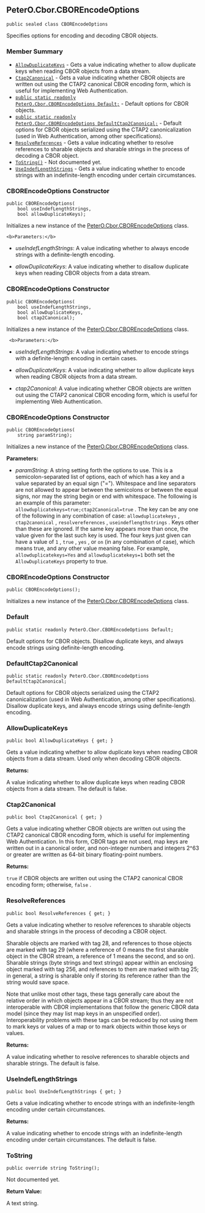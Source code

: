 ## PeterO.Cbor.CBOREncodeOptions

    public sealed class CBOREncodeOptions

 Specifies options for encoding and decoding CBOR objects.

### Member Summary
* <code>[AllowDuplicateKeys](#AllowDuplicateKeys)</code> - Gets a value indicating whether to allow duplicate keys when reading CBOR objects from a data stream.
* <code>[Ctap2Canonical](#Ctap2Canonical)</code> - Gets a value indicating whether CBOR objects are written out using the CTAP2 canonical CBOR encoding form, which is useful for implementing Web Authentication.
* <code>[public static readonly PeterO.Cbor.CBOREncodeOptions Default;](#Default)</code> - Default options for CBOR objects.
* <code>[public static readonly PeterO.Cbor.CBOREncodeOptions DefaultCtap2Canonical;](#DefaultCtap2Canonical)</code> - Default options for CBOR objects serialized using the CTAP2 canonicalization (used in Web Authentication, among other specifications).
* <code>[ResolveReferences](#ResolveReferences)</code> - Gets a value indicating whether to resolve references to sharable objects and sharable strings in the process of decoding a CBOR object.
* <code>[ToString()](#ToString)</code> - Not documented yet.
* <code>[UseIndefLengthStrings](#UseIndefLengthStrings)</code> - Gets a value indicating whether to encode strings with an indefinite-length encoding under certain circumstances.

<a id="Void_ctor_Boolean_Boolean"></a>
### CBOREncodeOptions Constructor

    public CBOREncodeOptions(
        bool useIndefLengthStrings,
        bool allowDuplicateKeys);

 Initializes a new instance of the [PeterO.Cbor.CBOREncodeOptions](PeterO.Cbor.CBOREncodeOptions.md) class.

    <b>Parameters:</b>

 * <i>useIndefLengthStrings</i>: A value indicating whether to always encode strings with a definite-length encoding.

 * <i>allowDuplicateKeys</i>: A value indicating whether to disallow duplicate keys when reading CBOR objects from a data stream.

<a id="Void_ctor_Boolean_Boolean_Boolean"></a>
### CBOREncodeOptions Constructor

    public CBOREncodeOptions(
        bool useIndefLengthStrings,
        bool allowDuplicateKeys,
        bool ctap2Canonical);

 Initializes a new instance of the [PeterO.Cbor.CBOREncodeOptions](PeterO.Cbor.CBOREncodeOptions.md) class.

     <b>Parameters:</b>

 * <i>useIndefLengthStrings</i>: A value indicating whether to encode strings with a definite-length encoding in certain cases.

 * <i>allowDuplicateKeys</i>: A value indicating whether to allow duplicate keys when reading CBOR objects from a data stream.

 * <i>ctap2Canonical</i>: A value indicating whether CBOR objects are written out using the CTAP2 canonical CBOR encoding form, which is useful for implementing Web Authentication.

<a id="Void_ctor_System_String"></a>
### CBOREncodeOptions Constructor

    public CBOREncodeOptions(
        string paramString);

 Initializes a new instance of the [PeterO.Cbor.CBOREncodeOptions](PeterO.Cbor.CBOREncodeOptions.md) class.

   <b>Parameters:</b>

 * <i>paramString</i>: A string setting forth the options to use. This is a semicolon-separated list of options, each of which has a key and a value separated by an equal sign ("="). Whitespace and line separators are not allowed to appear between the semicolons or between the equal signs, nor may the string begin or end with whitespace. The following is an example of this parameter:  `allowduplicatekeys=true;ctap2Canonical=true`  . The key can be any one of the following in any combination of case:  `allowduplicatekeys`  ,  `ctap2canonical`  ,  `resolvereferences`  ,  `useindeflengthstrings`  . Keys other than these are ignored. If the same key appears more than once, the value given for the last such key is used. The four keys just given can have a value of  `1`  ,  `true`  ,  `yes`  , or  `on`  (in any combination of case), which means true, and any other value meaning false. For example,  `allowduplicatekeys=Yes`  and  `allowduplicatekeys=1`  both set the  `AllowDuplicateKeys`  property to true.

<a id="Void_ctor"></a>
### CBOREncodeOptions Constructor

    public CBOREncodeOptions();

 Initializes a new instance of the [PeterO.Cbor.CBOREncodeOptions](PeterO.Cbor.CBOREncodeOptions.md) class.

  <a id="Default"></a>
### Default

    public static readonly PeterO.Cbor.CBOREncodeOptions Default;

 Default options for CBOR objects. Disallow duplicate keys, and always encode strings using definite-length encoding.

  <a id="DefaultCtap2Canonical"></a>
### DefaultCtap2Canonical

    public static readonly PeterO.Cbor.CBOREncodeOptions DefaultCtap2Canonical;

 Default options for CBOR objects serialized using the CTAP2 canonicalization (used in Web Authentication, among other specifications). Disallow duplicate keys, and always encode strings using definite-length encoding.

  <a id="AllowDuplicateKeys"></a>
### AllowDuplicateKeys

    public bool AllowDuplicateKeys { get; }

 Gets a value indicating whether to allow duplicate keys when reading CBOR objects from a data stream. Used only when decoding CBOR objects.

   <b>Returns:</b>

A value indicating whether to allow duplicate keys when reading CBOR objects from a data stream. The default is false.

<a id="Ctap2Canonical"></a>
### Ctap2Canonical

    public bool Ctap2Canonical { get; }

 Gets a value indicating whether CBOR objects are written out using the CTAP2 canonical CBOR encoding form, which is useful for implementing Web Authentication. In this form, CBOR tags are not used, map keys are written out in a canonical order, and non-integer numbers and integers 2^63 or greater are written as 64-bit binary floating-point numbers.

   <b>Returns:</b>

 `true`  if CBOR objects are written out using the CTAP2 canonical CBOR encoding form; otherwise,  `false` .

<a id="ResolveReferences"></a>
### ResolveReferences

    public bool ResolveReferences { get; }

 Gets a value indicating whether to resolve references to sharable objects and sharable strings in the process of decoding a CBOR object.

   Sharable objects are marked with tag 28, and references to those objects are marked with tag 29 (where a reference of 0 means the first sharable object in the CBOR stream, a reference of 1 means the second, and so on). Sharable strings (byte strings and text strings) appear within an enclosing object marked with tag 256, and references to them are marked with tag 25; in general, a string is sharable only if storing its reference rather than the string would save space.

 Note that unlike most other tags, these tags generally care about the relative order in which objects appear in a CBOR stream; thus they are not interoperable with CBOR implementations that follow the generic CBOR data model (since they may list map keys in an unspecified order). Interoperability problems with these tags can be reduced by not using them to mark keys or values of a map or to mark objects within those keys or values.

  <b>Returns:</b>

A value indicating whether to resolve references to sharable objects and sharable strings. The default is false.

<a id="UseIndefLengthStrings"></a>
### UseIndefLengthStrings

    public bool UseIndefLengthStrings { get; }

 Gets a value indicating whether to encode strings with an indefinite-length encoding under certain circumstances.

   <b>Returns:</b>

A value indicating whether to encode strings with an indefinite-length encoding under certain circumstances. The default is false.

<a id="ToString"></a>
### ToString

    public override string ToString();

 Not documented yet.

   <b>Return Value:</b>

A text string.
